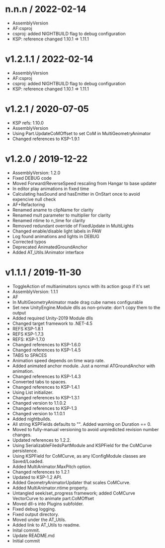 
n.n.n / 2022-02-14
==================

  * AssemblyVersion
  * AF:csproj
  * csproj: added NIGHTBUILD flag to debug configuration
  * KSP: reference changed 1.10.1 => 1.11.1

v1.2.1.1 / 2022-02-14
==================

  * AssemblyVersion
  * AF:csproj
  * csproj: added NIGHTBUILD flag to debug configuration
  * KSP: reference changed 1.10.1 => 1.11.1

v1.2.1 / 2020-07-05
===================

  * KSP refs: 1.10.0
  * AssemblyVersion
  * Using Part.UpdateCoMOffset to set CoM in MultiGeometryAnimator
  * Changed references to KSP-1.9.1

v1.2.0 / 2019-12-22
===================

  * AssemblyVersion: 1.2.0
  * Fixed DEBUG code
  * Moved Forward/ReverseSpeed rescaling from Hangar to base updater
  * In editor play animations in fixed time
  * Calculating hasSound and hasEmitter in OnStart once to avoid expencive null check
  * AF+Refactoring
  * Renamed aname to clipName for clarity
  * Renamed mult parameter to multiplier for clarity
  * Renamed ntime to n_time for clarity
  * Removed redundant override of FixedUpdate in MultiLights
  * Changed enable/disable light labels in PAW
  * Log found animations and lights in DEBUG
  * Corrected typos
  * Deprecated AnimatedGroundAnchor
  * Added AT_Utils.IAnimator interface

v1.1.1 / 2019-11-30
===================

  * ToggleAction of multianimators syncs with its action goup if it's set
  * AssemblyVersion: 1.1.1
  * AF
  * In MultiGeometryAnimator made drag cube names configurable
  * Set new UnityEngine.Module dlls as non-private: don't copy them to the output
  * Added required Unity-2019 Module dlls
  * Changed target framework to .NET-4.5
  * REFS KSP-1.8.1
  * REFS KSP-1.7.3
  * REFS: KSP-1.7.0
  * Changed references to KSP-1.6.0
  * Changed references to KSP-1.4.5
  * TABS to SPACES
  * Animation speed depends on time warp rate.
  * Added animated anchor module. Just a normal ATGroundAnchor with animation.
  * Changed references to KSP-1.4.3
  * Converted tabs to spaces.
  * Changed references to KSP-1.4.1
  * Using List initializer.
  * Changed references to KSP-1.3.1
  * Changed version to 1.1.0.2
  * Changed references to KSP-1.3
  * Changed version to 1.1.0.1
  * Added nightbuilds.
  * All string KSPFields defaults to "". Added warning on Duration == 0.
  * Moved to fully-manual versioning to avoid unpredicted revision number changes.
  * Updated references to 1.2.2.
  * Using SerializableFiledsPartModule and KSPField for the CoMCurve persistence.
  * Using KSPField for CoMCurve, as any IConfigModule classes are Saved/Loaded.
  * Added MultiAnimator.MaxPitch option.
  * Changed references to 1.2.1
  * Updated to KSP-1.2 API.
  * Added GeometryAnimatorUpdater that scales CoMCurve.
  * Added MultiAnimator.ntime property.
  * Untangled seek/set_progress framework; added CoMCurve VectorCurve to animate part.CoMOffset
  * Moved dll-s into Plugins subfolder.
  * Fixed debug logging.
  * Fixed output directory.
  * Moved under the AT_Utils.
  * Added link to AT_Utils to readme.
  * Inital commit.
  * Update README.md
  * Initial commit
